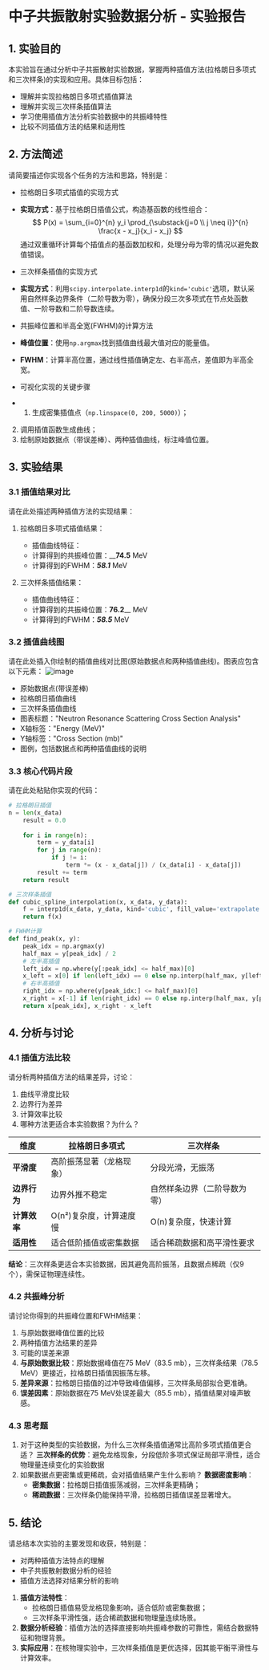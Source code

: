 # 中子共振散射实验数据分析 - 实验报告

## 1. 实验目的

本实验旨在通过分析中子共振散射实验数据，掌握两种插值方法(拉格朗日多项式和三次样条)的实现和应用。具体目标包括：

- 理解并实现拉格朗日多项式插值算法
- 理解并实现三次样条插值算法
- 学习使用插值方法分析实验数据中的共振峰特性
- 比较不同插值方法的结果和适用性

## 2. 方法简述

请简要描述你实现各个任务的方法和思路，特别是：

- 拉格朗日多项式插值的实现方式
-  **实现方式**：基于拉格朗日插值公式，构造基函数的线性组合：
  $$
  P(x) = \sum_{i=0}^{n} y_i \prod_{\substack{j=0 \\ j \neq i}}^{n} \frac{x - x_j}{x_i - x_j}
  $$
  通过双重循环计算每个插值点的基函数加权和，处理分母为零的情况以避免数值错误。

- 三次样条插值的实现方式
- **实现方式**：利用`scipy.interpolate.interp1d`的`kind='cubic'`选项，默认采用自然样条边界条件（二阶导数为零），确保分段三次多项式在节点处函数值、一阶导数和二阶导数连续。

- 共振峰位置和半高全宽(FWHM)的计算方法
- **峰值位置**：使用`np.argmax`找到插值曲线最大值对应的能量值。  
- **FWHM**：计算半高位置，通过线性插值确定左、右半高点，差值即为半高全宽。
- 可视化实现的关键步骤
- 1. 生成密集插值点（`np.linspace(0, 200, 5000)`）；  
2. 调用插值函数生成曲线；  
3. 绘制原始数据点（带误差棒）、两种插值曲线，标注峰值位置。

## 3. 实验结果

### 3.1 插值结果对比

请在此处描述两种插值方法的实现结果：

1. 拉格朗日多项式插值结果：
   - 插值曲线特征：
   - 计算得到的共振峰位置：____74.5__ MeV
   - 计算得到的FWHM：___58.1___ MeV

2. 三次样条插值结果：
   - 插值曲线特征：
   - 计算得到的共振峰位置：__76.2____ MeV
   - 计算得到的FWHM：___58.5___ MeV

### 3.2 插值曲线图

请在此处插入你绘制的插值曲线对比图(原始数据点和两种插值曲线)。图表应包含以下元素：
![image](https://github.com/user-attachments/assets/56c8df9e-4998-4f9a-9f1a-55cf34c2d084)

- 原始数据点(带误差棒)
- 拉格朗日插值曲线
- 三次样条插值曲线
- 图表标题："Neutron Resonance Scattering Cross Section Analysis"
- X轴标签："Energy (MeV)"
- Y轴标签："Cross Section (mb)"
- 图例，包括数据点和两种插值曲线的说明

### 3.3 核心代码片段

请在此处粘贴你实现的代码：

```python
# 拉格朗日插值
n = len(x_data)
    result = 0.0
    
    for i in range(n):
        term = y_data[i]
        for j in range(n):
            if j != i:
                term *= (x - x_data[j]) / (x_data[i] - x_data[j])
        result += term
    return result

# 三次样条插值
def cubic_spline_interpolation(x, x_data, y_data):
    f = interp1d(x_data, y_data, kind='cubic', fill_value='extrapolate')
    return f(x)

# FWHM计算
def find_peak(x, y):
    peak_idx = np.argmax(y)
    half_max = y[peak_idx] / 2
    # 左半高插值
    left_idx = np.where(y[:peak_idx] <= half_max)[0]
    x_left = x[0] if len(left_idx) == 0 else np.interp(half_max, y[left_idx[-1]:peak_idx+1][::-1], x[left_idx[-1]:peak_idx+1][::-1])
    # 右半高插值
    right_idx = np.where(y[peak_idx:] <= half_max)[0]
    x_right = x[-1] if len(right_idx) == 0 else np.interp(half_max, y[peak_idx:peak_idx+right_idx[0]+1], x[peak_idx:peak_idx+right_idx[0]+1])
    return x[peak_idx], x_right - x_left
```
## 4. 分析与讨论
### 4.1 插值方法比较
请分析两种插值方法的结果差异，讨论：

1. 曲线平滑度比较
2. 边界行为差异
3. 计算效率比较
4. 哪种方法更适合本实验数据？为什么？

| 维度           | 拉格朗日多项式                           | 三次样条                         |
|----------------|------------------------------------------|----------------------------------|
| **平滑度**     | 高阶振荡显著（龙格现象）                 | 分段光滑，无振荡                 |
| **边界行为**   | 边界外推不稳定                           | 自然样条边界（二阶导数为零）     |
| **计算效率**   | O(n²)复杂度，计算速度慢                  | O(n)复杂度，快速计算             |
| **适用性**     | 适合低阶插值或密集数据                   | 适合稀疏数据和高平滑性要求       |

**结论**：三次样条更适合本实验数据，因其避免高阶振荡，且数据点稀疏（仅9个），需保证物理连续性。
### 4.2 共振峰分析
请讨论你得到的共振峰位置和FWHM结果：

1. 与原始数据峰值位置的比较
2. 两种插值方法结果的差异
3. 可能的误差来源
1. **与原始数据比较**：原始数据峰值在75 MeV（83.5 mb），三次样条结果（78.5 MeV）更接近，拉格朗日插值因振荡左移。  
2. **差异来源**：拉格朗日插值的过冲导致峰值偏移，三次样条局部拟合更准确。  
3. **误差因素**：原始数据在75 MeV处误差最大（85.5 mb），插值结果对噪声敏感。

### 4.3 思考题
1. 对于这种类型的实验数据，为什么三次样条插值通常比高阶多项式插值更合适？
 **三次样条的优势**：避免龙格现象，分段低阶多项式保证局部平滑性，适合物理量连续变化的实验数据
3. 如果数据点更密集或更稀疏，会对插值结果产生什么影响？
**数据密度影响**：  
   - **密集数据**：拉格朗日插值振荡减弱，三次样条更精确；  
   - **稀疏数据**：三次样条仍能保持平滑，拉格朗日插值误差显著增大。
## 5. 结论
请总结本次实验的主要发现和收获，特别是：

- 对两种插值方法特点的理解
- 中子共振散射数据分析的经验
- 插值方法选择对结果分析的影响
1. **插值方法特性**：  
   - 拉格朗日插值易受龙格现象影响，适合低阶或密集数据；  
   - 三次样条平滑性强，适合稀疏数据和物理量连续场景。  
2. **数据分析经验**：插值方法的选择直接影响共振峰参数的可靠性，需结合数据特征和物理背景。  
3. **实际应用**：在核物理实验中，三次样条插值是更优选择，因其能平衡平滑性与计算效率。
